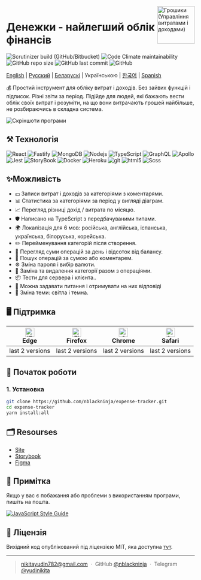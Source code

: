 <img align='right' src="https://user-images.githubusercontent.com/36636599/145850897-c920d271-caac-43d3-8fda-a9d0268df0db.png" width="100" height='100' alt='Грошики (Управління витратами і доходами)'>

# Денежки - найлегший облік фінансів

<p>
  <img alt="Scrutinizer build (GitHub/Bitbucket)" src="https://img.shields.io/scrutinizer/build/g/nblackninja/expense-tracker">
  <img alt="Code Climate maintainability" src="https://img.shields.io/codeclimate/maintainability-percentage/nblackninja/expense-tracker">
  <img alt="GitHub repo size" src="https://img.shields.io/github/repo-size/nblackninja/expense-tracker">
  <img alt="GitHub last commit" src="https://img.shields.io/github/last-commit/nblackninja/expense-tracker">
  <img alt="GitHub" src="https://img.shields.io/github/license/nblackninja/expense-tracker">
</p>

[English](./README.md) | [Русский](./README-ru.md) | [Беларускі](./README-be.md) | Українською | [한국어](./README-ko.md) | [Spanish](./README-es.md)

💰 Простий інструмент для обліку витрат і доходів. Без зайвих функцій і підписок. Різні звіти за період.
Підійде для людей, які бажають вести облік своїх витрат і розуміти, на що вони витрачають грошей найбільше, не розбираючись в
складна система.

![Скріншоти програми](https://user-images.githubusercontent.com/36636599/145864310-35100d93-415c-45a4-b8f9-32595e1bf4c2.png)

## ️⚒️ Технологія

<p>
  <img alt="React" src="https://img.shields.io/badge/-React-20232A?style=flat&logo=react&logoColor=white" />
  <img alt="Fastify" src="https://img.shields.io/badge/-Fastify-404D59?style=flat&logo=fastify&logoColor=white" />
  <img alt="MongoDB" src="https://img.shields.io/badge/-MongoDB-13aa52?style=flat&logo=mongodb&logoColor=white" />
  <img alt="Nodejs" src="https://img.shields.io/badge/-Nodejs-43853d?style=flat&logo=Node.js&logoColor=white" />
  <img alt="TypeScript" src="https://img.shields.io/badge/-TypeScript-007ACC?style=flat&logo=typescript&logoColor=white" />
  <img alt="GraphQL" src="https://img.shields.io/badge/-GraphQL-E10098?style=flat&logo=graphql&logoColor=white" />
  <img alt="Apollo" src="https://img.shields.io/badge/-Apollo-311C87?style=flat&logo=apollo-graphql&logoColor=white" />
  <img alt="Jest" src="https://img.shields.io/badge/-Jest-14C531?style=flat&logo=jest&logoColor=white" />
  <img alt="StoryBook" src="https://img.shields.io/badge/-Storybook-FE4284?style=flat&logo=storybook&logoColor=white" />
  <img alt="Docker" src="https://img.shields.io/badge/-Docker-022964?style=flat&logo=docker&logoColor=white" />
  <img alt="Heroku" src="https://img.shields.io/badge/-Heroku-430098?style=flat&logo=heroku&logoColor=white" />
  <img alt="git" src="https://img.shields.io/badge/-Git-F05032?style=flat&logo=git&logoColor=white" /> 
  <img alt="html5" src="https://img.shields.io/badge/-HTML5-E34F26?style=flat&logo=html5&logoColor=white" />
  <img alt="Scss" src="https://img.shields.io/badge/-SCSS-CC6699?style=flat&logo=sass&logoColor=white" /> 
</p>

## ✨Можливість

- 💵 Записи витрат і доходів за категоріями з коментарями.
- 📊 Статистика за категоріями за період у вигляді діаграм.
- 📈 Перегляд різниці дохід / витрата по місяцю.
- 🛡 Написано на TypeScript з передбачуваними типами.
- 🌍 Локалізація для 6 мов: російська, англійська, іспанська, українська, білоруська, корейська.
- ✏️ Перейменування категорій після створення.
- 🌈 Перегляд суми операцій за день і відсоток від балансу.
- 🔎 Пошук операцій за сумою або коментарем.
- ⚙️ Зміна пароля і вибір валюти.
- 🌈 Заміна та видалення категорії разом з операціями.
- 📦 Тести для сервера і клієнта..
- 📝 Можна задавати питання і отримувати на них відповіді
- 🎨 Зміна теми: світла і темна.

## 🖥 Підтримка

| [<img src="https://raw.githubusercontent.com/alrra/browser-logos/master/src/edge/edge_48x48.png" alt="IE / Edge" width="24px" height="24px" />](http://godban.github.io/browsers-support-badges/)<br>Edge | [<img src="https://raw.githubusercontent.com/alrra/browser-logos/master/src/firefox/firefox_48x48.png" alt="Firefox" width="24px" height="24px" />](http://godban.github.io/browsers-support-badges/)<br>Firefox | [<img src="https://raw.githubusercontent.com/alrra/browser-logos/master/src/chrome/chrome_48x48.png" alt="Chrome" width="24px" height="24px" />](http://godban.github.io/browsers-support-badges/)<br>Chrome | [<img src="https://raw.githubusercontent.com/alrra/browser-logos/master/src/safari/safari_48x48.png" alt="Safari" width="24px" height="24px" />](http://godban.github.io/browsers-support-badges/)<br>Safari |
| --- | --- | --- | --- |
| last 2 versions | last 2 versions | last 2 versions | last 2 versions |

## 📝 Початок роботи

### 1. Установка

```bash
git clone https://github.com/nblackninja/expense-tracker.git
cd expense-tracker
yarn install:all
```

## 🗂 Resourses
- [Site](https://expense-tracker.cf)
- [Storybook](https://www.chromatic.com/library?appId=623882bbcd369a003a86af1c&inviteToken=7a958f7d83c54a05b7079784f9f454e5)
- [Figma](https://www.figma.com/file/SOiwWVrSImrcKjQQseQ0wY/%D0%94%D0%B5%D0%BD%D0%B5%D0%B6%D0%BA%D0%B8?node-id=0%3A1)

## 💬 Примітка

Якщо у вас є побажання або проблеми з використанням програми, пишіть на
пошта.

[![JavaScript Style Guide](https://cdn.rawgit.com/standard/standard/master/badge.svg)](https://github.com/standard/standard)

## 🔐 Ліцензія

Вихідний код опублікований під ліцензією MIT, яка доступна [тут](LICENSE).

---

> nikitayudin782@gmail.com &nbsp;&middot;&nbsp;
> GitHub [@nblackninja](https://github.com/с) &nbsp;&middot;&nbsp;
> Telegram [@yudinikita](https://t.me/yudinikita)
